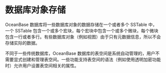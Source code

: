 # 数据库对象存储 

OceanBase 数据库将一些数据库对象的数据存储在一个或者多个 SSTable 中，一个 SSTable 包含一个或多个宏块，每个宏块中包含一个或多个微块，每个微块包含一行或者多行。有些数据库对象（例如视图）由于只有元数据信息，所以不会存储实际的数据。

​不同于一些传统数据库，OceanBase 数据库的表空间是系统自动管理的，用户不需要显式创建和管理表空间。一些功能支持表空间的语法（例如使用透明加密功能时）允许用户设置表空间相关的属性。
